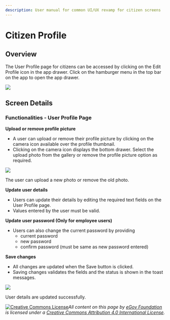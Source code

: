 ```yaml
---
description: User manual for common UI/UX revamp for citizen screens
---
```


# Citizen Profile

## Overview

The User Profile page for citizens can be accessed by clicking on the Edit Profile icon in the app drawer. Click on the hamburger menu in the top bar on the app to open the app drawer.

![](<../../../../../.gitbook/assets/image (69).png>)



## Screen Details <a href="#functionalities-provided-by-user-profile-page" id="functionalities-provided-by-user-profile-page"></a>

### Functionalities - User Profile Page <a href="#functionalities-provided-by-user-profile-page" id="functionalities-provided-by-user-profile-page"></a>

**Upload or remove profile picture**

* A user can upload or remove their profile picture by clicking on the camera icon available over the profile thumbnail.
* Clicking on the camera icon displays the bottom drawer. Select the upload photo from the gallery or remove the profile picture option as required.

![](<../../../../../.gitbook/assets/image (433).png>)

The user can upload a new photo or remove the old photo.

**Update user details**

* Users can update their details by editing the required text fields on the User Profile page.
* Values entered by the user must be valid.

**Update user password (Only for employee users)**

* Users can also change the current password by providing
  * current password
  * new password
  * confirm password (must be same as new password entered)

**Save changes**

* All changes are updated when the Save button is clicked.&#x20;
* Saving changes validates the fields and the status is shown in the toast messages.

![](<../../../../../.gitbook/assets/image (513).png>)

User details are updated successfully.



[![Creative Commons License](https://i.creativecommons.org/l/by/4.0/80x15.png)](http://creativecommons.org/licenses/by/4.0/)_All content on this page by_ [_eGov Foundation_](https://egov.org.in/) _is licensed under a_ [_Creative Commons Attribution 4.0 International License_](http://creativecommons.org/licenses/by/4.0/)_._

